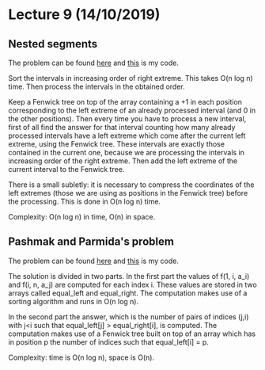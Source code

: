 # Lecture 9 (14/10/2019)

## Nested segments
The problem can be found [here](http://codeforces.com/problemset/problem/652/D?locale=en)
and [this](code/nested_segments.cpp) is my code.

Sort the intervals in increasing order of right extreme. This takes O(n log n) time.
Then process the intervals in the obtained order.

Keep a Fenwick tree on top of the array containing a +1 in each position corresponding to 
the left extreme of an already processed interval (and 0 in the other positions).
Then every time you have to process a new interval, first of all find the answer for that interval
counting how many already processed intervals have a left extreme which come after the current left extreme, using the Fenwick tree.
These intervals are exactly those contained in the current one, because we are processing the intervals in increasing 
order of the right extreme.
Then add the left extreme of the current interval to the Fenwick tree.

There is a small subletly: it is necessary to compress the coordinates of the left extremes (those we are using as positions in
the Fenwick tree) before the processing. This is done in O(n log n) time.

Complexity: O(n log n) in time, O(n) in space.


## Pashmak and Parmida's problem
The problem can be found [here](http://codeforces.com/problemset/problem/459/D?locale=en)
and [this](code/pashmak.cpp) is my code.

The solution is divided in two parts.
In the first part the values of f(1, i, a_i) and f(i, n, a_j) are computed for each index i.
These values are stored in two arrays called equal_left and equal_right.
The computation makes use of a sorting algorithm and runs in O(n log n).

In the second part the answer, which is the number of pairs of indices (j,i) with j<i such that equal_left[j] > equal_right[i],
is computed.
The computation makes use of a Fenwick tree built on top of an array which has in position p the number of indices such that equal_left[i] = p.

Complexity: time is O(n log n), space is O(n).
